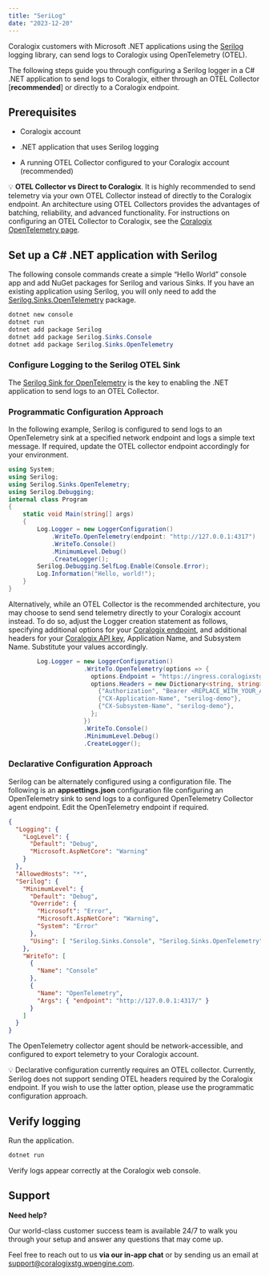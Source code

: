 ```yaml
---
title: "SeriLog"
date: "2023-12-20"
---
```


Coralogix customers with Microsoft .NET applications using the [Serilog](https://serilog.net/) logging library, can send logs to Coralogix using OpenTelemetry (OTEL).

The following steps guide you through configuring a Serilog logger in a C# .NET application to send logs to Coralogix, either through an OTEL Collector \[**recommended**\] or directly to a Coralogix endpoint.

## Prerequisites

- Coralogix account

- .NET application that uses Serilog logging

- A running OTEL Collector configured to your Coralogix account (recommended)

💡 **OTEL Collector vs Direct to Coralogix**. It is highly recommended to send telemetry via your own OTEL Collector instead of directly to the Coralogix endpoint. An architecture using OTEL Collectors provides the advantages of batching, reliability, and advanced functionality. For instructions on configuring an OTEL Collector to Coralogix, see the [Coralogix OpenTelemetry page](https://coralogixstg.wpengine.com/docs/opentelemetry/).

## Set up a C# .NET application with Serilog

The following console commands create a simple “Hello World” console app and add NuGet packages for Serilog and various Sinks. If you have an existing application using Serilog, you will only need to add the [Serilog.Sinks.OpenTelemetry](https://www.nuget.org/packages/Serilog.Sinks.OpenTelemetry) package.

```powershell
dotnet new console
dotnet run
dotnet add package Serilog
dotnet add package Serilog.Sinks.Console
dotnet add package Serilog.Sinks.OpenTelemetry
```

### Configure Logging to the Serilog OTEL Sink

The [Serilog Sink for OpenTelemetry](https://github.com/serilog/serilog-sinks-opentelemetry) is the key to enabling the .NET application to send logs to an OTEL Collector.

### Programmatic Configuration Approach

In the following example, Serilog is configured to send logs to an OpenTelemetry sink at a specified network endpoint and logs a simple text message. If required, update the OTEL collector endpoint accordingly for your environment.

```csharp
using System;
using Serilog;
using Serilog.Sinks.OpenTelemetry;
using Serilog.Debugging;
internal class Program
{
    static void Main(string[] args)
    {
        Log.Logger = new LoggerConfiguration()
            .WriteTo.OpenTelemetry(endpoint: "http://127.0.0.1:4317")
            .WriteTo.Console()
            .MinimumLevel.Debug()
            .CreateLogger();
        Serilog.Debugging.SelfLog.Enable(Console.Error);
        Log.Information("Hello, world!");
    }
}
```

Alternatively, while an OTEL Collector is the recommended architecture, you may choose to send send telemetry directly to your Coralogix account instead. To do so, adjust the Logger creation statement as follows, specifying additional options for your [Coralogix endpoint](https://coralogixstg.wpengine.com/docs/coralogix-endpoints/), and additional headers for your [Coralogix API key](https://coralogixstg.wpengine.com/docs/send-your-data-api-key/), Application Name, and Subsystem Name. Substitute your values accordingly.

```csharp
        Log.Logger = new LoggerConfiguration()
                     .WriteTo.OpenTelemetry(options => { 
                       options.Endpoint = "https://ingress.coralogixstg.wpengine.com/";
                       options.Headers = new Dictionary<string, string> {
                         {"Authorization", "Bearer <REPLACE_WITH_YOUR_API_KEY>"},
                         {"CX-Application-Name", "serilog-demo"},
                         {"CX-Subsystem-Name", "serilog-demo"},
                       };
                     })
                     .WriteTo.Console()
                     .MinimumLevel.Debug()
                     .CreateLogger();
```

### Declarative Configuration Approach

Serilog can be alternately configured using a configuration file. The following is an **appsettings.json** configuration file configuring an OpenTelemetry sink to send logs to a configured OpenTelemetry Collector agent endpoint. Edit the OpenTelemetry endpoint if required.

```json
{
  "Logging": {
    "LogLevel": {
      "Default": "Debug",
      "Microsoft.AspNetCore": "Warning"
    }
  },
  "AllowedHosts": "*",
  "Serilog": {
    "MinimumLevel": {
      "Default": "Debug",
      "Override": {
        "Microsoft": "Error",
        "Microsoft.AspNetCore": "Warning",
        "System": "Error"
      },
      "Using": [ "Serilog.Sinks.Console", "Serilog.Sinks.OpenTelemetry"]
    },
    "WriteTo": [
      {
        "Name": "Console"
      },
      {
        "Name": "OpenTelemetry",
        "Args": { "endpoint": "http://127.0.0.1:4317/" }
      }
    ]
  }
}
```

The OpenTelemetry collector agent should be network-accessible, and configured to export telemetry to your Coralogix account.

💡 Declarative configuration currently requires an OTEL collector. Currently, Serilog does not support sending OTEL headers required by the Coralogix endpoint. If you wish to use the latter option, please use the programmatic configuration approach.

## Verify logging

Run the application.

```csharp
dotnet run
```

Verify logs appear correctly at the Coralogix web console.

## Support

**Need help?**

Our world-class customer success team is available 24/7 to walk you through your setup and answer any questions that may come up.

Feel free to reach out to us **via our in-app chat** or by sending us an email at [support@coralogixstg.wpengine.com](mailto:support@coralogixstg.wpengine.com).
